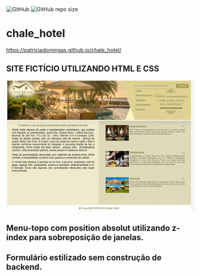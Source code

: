![GitHub](https://img.shields.io/github/license/patriciadomingas/chale_hotel)
![GitHub repo size](https://img.shields.io/github/repo-size/patriciadomingas/chale_hotel)

# chale_hotel

https://patriciadomingas.github.io/chale_hotel/

## SITE FICTÍCIO UTILIZANDO HTML E CSS
![print do site chalé hotel](https://github.com/patriciadomingas/chale_hotel/blob/main/foto_site.png)


## Menu-topo com position absolut utilizando z-index para sobreposição de janelas.



## Formulário estilizado sem construção de backend.
